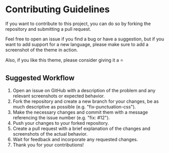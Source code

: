 # Contributing Guidelines

If you want to contribute to this project, you can do so by forking the repository and submitting a pull request.

Feel free to open an issue if you find a bug or have a suggestion, but if you want to add support for a new language, please make sure to add a screenshot of the theme in action.

Also, if you like this theme, please consider giving it a ⭐️

## Suggested Workflow

1. Open an issue on GitHub with a description of the problem and any relevant screenshots or expected behavior.
2. Fork the repository and create a new branch for your changes, be as much descriptive as possible (e.g. "fix-punctuation-css").
3. Make the necessary changes and commit them with a message referencing the issue number (e.g. "fix: #12").
4. Push your changes to your forked repository.
5. Create a pull request with a brief explanation of the changes and screenshots of the actual behavior.
6. Wait for feedback and incorporate any requested changes.
7. Thank you for your contributions!
